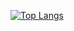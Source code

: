 [![Top Langs](https://github-readme-stats.vercel.app/api/top-langs/?username=riohorealhk&layout=compact)](https://github.com/riohorealhk/riohorealhk)
